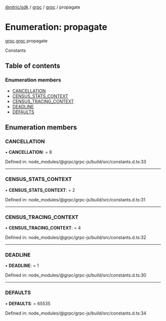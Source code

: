 [@nitric/sdk](../README.md) / [grpc](../modules/grpc.md) / [grpc](../modules/grpc.grpc-1.md) / propagate

# Enumeration: propagate

[grpc](../modules/grpc.md).[grpc](../modules/grpc.grpc-1.md).propagate

Constants

## Table of contents

### Enumeration members

- [CANCELLATION](grpc.grpc-1.propagate.md#cancellation)
- [CENSUS\_STATS\_CONTEXT](grpc.grpc-1.propagate.md#census_stats_context)
- [CENSUS\_TRACING\_CONTEXT](grpc.grpc-1.propagate.md#census_tracing_context)
- [DEADLINE](grpc.grpc-1.propagate.md#deadline)
- [DEFAULTS](grpc.grpc-1.propagate.md#defaults)

## Enumeration members

### CANCELLATION

• **CANCELLATION**: = 8

Defined in: node_modules/@grpc/grpc-js/build/src/constants.d.ts:33

___

### CENSUS\_STATS\_CONTEXT

• **CENSUS\_STATS\_CONTEXT**: = 2

Defined in: node_modules/@grpc/grpc-js/build/src/constants.d.ts:31

___

### CENSUS\_TRACING\_CONTEXT

• **CENSUS\_TRACING\_CONTEXT**: = 4

Defined in: node_modules/@grpc/grpc-js/build/src/constants.d.ts:32

___

### DEADLINE

• **DEADLINE**: = 1

Defined in: node_modules/@grpc/grpc-js/build/src/constants.d.ts:30

___

### DEFAULTS

• **DEFAULTS**: = 65535

Defined in: node_modules/@grpc/grpc-js/build/src/constants.d.ts:34
